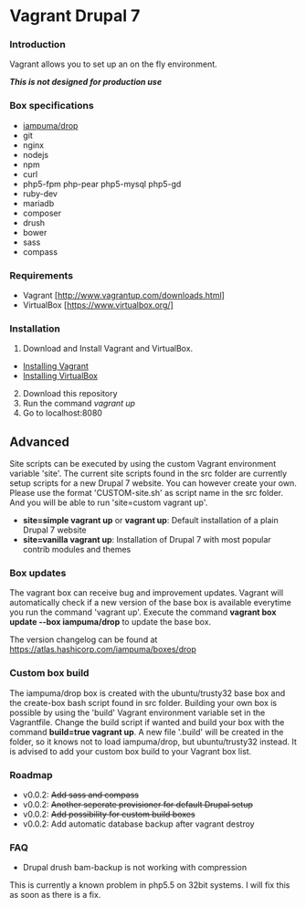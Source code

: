 # Vagrant Drupal 7

### Introduction
Vagrant allows you to set up an on the fly environment.

***This is not designed for production use***

### Box specifications

* [iampuma/drop](https://atlas.hashicorp.com/iampuma/boxes/drop)
* git
* nginx
* nodejs
* npm
* curl
* php5-fpm php-pear php5-mysql php5-gd
* ruby-dev
* mariadb
* composer
* drush
* bower
* sass
* compass

### Requirements
* Vagrant [http://www.vagrantup.com/downloads.html]
* VirtualBox [https://www.virtualbox.org/]

### Installation
1. Download and Install Vagrant and VirtualBox.
  * [Installing Vagrant](https://docs.vagrantup.com/v2/installation/)
  * [Installing VirtualBox](https://www.virtualbox.org/manual/ch02.html)
2. Download this repository
3. Run the command *vagrant up*
4. Go to localhost:8080

## Advanced
Site scripts can be executed by using the custom Vagrant environment variable 'site'. The current site scripts found in the src folder are currently setup scripts for a new Drupal 7 website. You can however create your own. Please use the format 'CUSTOM-site.sh' as script name in the src folder. And you will be able to run 'site=custom vagrant up'.

* **site=simple vagrant up** or **vagrant up**: Default installation of a plain Drupal 7 website
* **site=vanilla vagrant up**: Installation of Drupal 7 with most popular contrib modules and themes

### Box updates
The vagrant box can receive bug and improvement updates. Vagrant will automatically check if a new version of the base box is available everytime you run the command 'vagrant up'. Execute the command **vagrant box update --box iampuma/drop** to update the base box.

The version changelog can be found at https://atlas.hashicorp.com/iampuma/boxes/drop

### Custom box build
The iampuma/drop box is created with the ubuntu/trusty32 base box and the create-box bash script found in src folder. Building your own box is possible by using the 'build' Vagrant environment variable set in the Vagrantfile. Change the build script if wanted and build your box with the command **build=true vagrant up**. A new file '.build' will be created in the folder, so it knows not to load iampuma/drop, but ubuntu/trusty32 instead. It is advised to add your custom box build to your Vagrant box list.

### Roadmap
* v0.0.2: ~~Add sass and compass~~
* v0.0.2: ~~Another seperate provisioner for default Drupal setup~~
* v0.0.2: ~~Add possibility for custom build boxes~~
* v0.0.2: Add automatic database backup after vagrant destroy

### FAQ

* Drupal drush bam-backup is not working with compression

This is currently a known problem in php5.5 on 32bit systems. I will fix this as soon as there is a fix.

